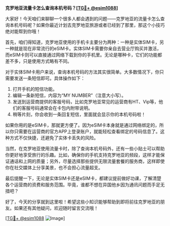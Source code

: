 **克罗地亚流量卡怎么查询本机号码？[[TG💪+ @esim1088](https://t.me/s/esim1088)]**

大家好！今天咱们来聊聊一个很多人都会遇到的问题——克罗地亚的流量卡怎么查询本机号码呢？如果你最近计划去克罗地亚旅游或者已经到了那里，那这个小技巧绝对能帮到你哦！

首先，咱们得知道，克罗地亚使用的手机卡主要分为两种：一种是实体SIM卡，另一种就是现在非常流行的eSIM卡。实体SIM卡需要你亲自去营业厅购买并激活，而eSIM卡则可以直接通过网络下载到你的手机里。无论是哪种卡，它们的功能都差不多，只是使用方式略有不同。

对于实体SIM卡用户来说，查询本机号码的方法其实很简单。大多数情况下，你只需要发送一条短信即可。具体操作如下：

1. 打开手机的短信功能。
2. 编辑一条新短信，内容为“MY NUMBER”（注意大小写）。
3. 发送到运营商提供的客服号码，比如克罗地亚常见的运营商有HT、Vip等，他们的客服号码通常会在卡包内附带说明。
4. 稍等片刻，你会收到一条回复短信，里面就会显示你的本机号码啦！

如果你用的是eSIM卡，那就更方便了。因为eSIM卡本身就是通过网络绑定的，所以你只需要在运营商的官方APP上登录账户，就能轻松查看绑定的号码信息了。这种方式不仅快捷，还避免了实体卡丢失的风险。

当然，在克罗地亚使用流量卡时，除了查询本机号码外，还有一些小贴士可以帮助你更好地享受旅行的乐趣。比如，确保你的手机支持克罗地亚的频段，这样才能保证通话和上网的质量；另外，尽量选择那些提供无限流量套餐的服务商，这样即使你在社交媒体上分享美景，也不会担心流量超支。

最后提醒一下，无论是实体SIM卡还是eSIM卡，都建议提前做好功课，了解清楚各个运营商的资费和服务范围。毕竟，谁都不想在异国他乡因为通讯问题而手足无措吧？

好了，今天的分享就到这里啦！希望这些小知识能够帮助到即将前往克罗地亚的朋友。如果还有其他疑问，欢迎随时留言交流哦！

[[TG💪+ @esim1088](https://t.me/s/esim1088) ![Image](https://i.postimg.cc/4NQfJmqS/Snipaste-2025-05-13-00-14-12.png)]